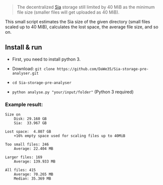 > The decentralized [Sia](https://sia.tech) storage still limited by 40 MiB as the minimum file size (smaller files will get uploaded as 40 MiB).

This small script estimates the Sia size of the given directory (small files scaled up to 40 MiB), calculates the lost space, the average file size, and so on.

## Install & run

- First, you need to install python 3.

- Download: `git clone https://github.com/DaWe35/Sia-storage-pre-analyser.git`

- `cd Sia-storage-pre-analyser`

- `python analyse.py "your/input/folder"` (Python 3 required)

### Example result:

    Size on
        Disk: 29.160 GB
        Sia:  33.967 GB

    Lost space:  4.807 GB
        +16% empty space used for scaling files up to 40MiB

    Too small files: 246
        Average: 22.404 MB

    Larger files: 169
        Average: 139.933 MB

    All files: 415
        Average: 70.265 MB
        Median: 35.369 MB